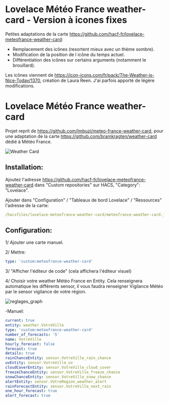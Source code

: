 # Lovelace Météo France weather-card - Version à icones fixes

Petites adaptations de la carte https://github.com/hacf-fr/lovelace-meteofrance-weather-card:
- Remplacement des icônes (resortent mieux avec un thème sombre).
- Modification de la position de l icône du temps actuel.
- Différentiation des icônes sur certains arguments (notamment le brouillard).

Les icônes viennent de https://icon-icons.com/fr/pack/The-Weather-is-Nice-Today/1370, création de Laura Reen. J'ai parfois apporté de légère modifications.

# Lovelace Météo France weather-card

Projet reprit de https://github.com/Imbuzi/meteo-france-weather-card, pour une adaptation de la carte https://github.com/bramkragten/weather-card dédié à Météo France.

![Weather Card](https://github.com/Axellum/weather-card/blob/Meteo-France/weather-card.gif.png?raw=true)

## Installation:

Ajoutez l'adresse https://github.com/hacf-fr/lovelace-meteofrance-weather-card dans "Custom repositories" sur HACS, "Category": "Lovelace".

Ajouter dans "Configuration" / "Tableaux de bord Lovelace" / "Ressources" l'adresse de la carte:

```yaml
/hacsfiles/lovelace-meteofrance-weather-card/meteofrance-weather-card.js
```

## Configuration:

1/ Ajouter une carte manuel.

2/ Mettre:
```yaml
type: 'custom:meteofrance-weather-card'
```
3/ "Afficher l'éditeur de code" (cela affichera l'éditeur visuel)

4/ Choisir votre weather Météo France en Entity.
Cela renseignera automatique les différents sensor, il vous faudra renseigner Vigilance Météo par le sensor vigilance de votre région.

![reglages_graph](https://github.com/Axellum/weather-card/blob/Meteo-France/reglages_graph.png?raw=true)

  -Manuel:
```yaml
current: true
entity: weather.VotreVille
type: 'custom:meteofrance-weather-card'
number_of_forecasts: '5'
name: VotreVille
hourly_forecast: false
forecast: true
details: true
rainChanceEntity: sensor.VotreVille_rain_chance
uvEntity: sensor.VotreVille_uv
cloudCoverEntity: sensor.VotreVille_cloud_cover
freezeChanceEntity: sensor.VotreVille_freeze_chance
snowChanceEntity: sensor.VotreVille_snow_chance
alertEntity: sensor.VotreRegion_weather_alert
rainForecastEntity: sensor.VotreVille_next_rain
one_hour_forecast: true
alert_forecast: true
```
